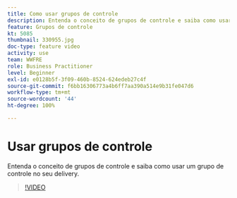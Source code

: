 ```yaml
---
title: Como usar grupos de controle
description: Entenda o conceito de grupos de controle e saiba como usar um grupo de controle no seu delivery.
feature: Grupos de controle
kt: 5085
thumbnail: 330955.jpg
doc-type: feature video
activity: use
team: WWFRE
role: Business Practitioner
level: Beginner
exl-id: e0128b5f-3f09-460b-8524-624edeb27c4f
source-git-commit: f6bb16306773a4b6ff7aa390a514e9b31fe047d6
workflow-type: tm+mt
source-wordcount: '44'
ht-degree: 100%

---
```


# Usar grupos de controle

Entenda o conceito de grupos de controle e saiba como usar um grupo de controle no seu delivery.

>[!VIDEO](https://video.tv.adobe.com/v/330955?quality=12)
